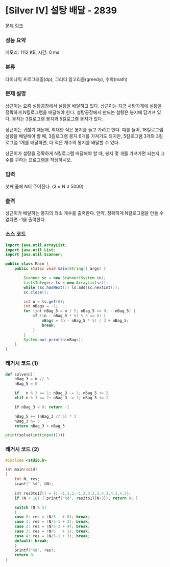 # [Silver IV] 설탕 배달 - 2839 

[문제 링크](https://www.acmicpc.net/problem/2839) 

### 성능 요약

메모리: 1112 KB, 시간: 0 ms

### 분류

다이나믹 프로그래밍(dp), 그리디 알고리즘(greedy), 수학(math)

### 문제 설명

<p>상근이는 요즘 설탕공장에서 설탕을 배달하고 있다. 상근이는 지금 사탕가게에 설탕을 정확하게 N킬로그램을 배달해야 한다. 설탕공장에서 만드는 설탕은 봉지에 담겨져 있다. 봉지는 3킬로그램 봉지와 5킬로그램 봉지가 있다.</p>

<p>상근이는 귀찮기 때문에, 최대한 적은 봉지를 들고 가려고 한다. 예를 들어, 18킬로그램 설탕을 배달해야 할 때, 3킬로그램 봉지 6개를 가져가도 되지만, 5킬로그램 3개와 3킬로그램 1개를 배달하면, 더 적은 개수의 봉지를 배달할 수 있다.</p>

<p>상근이가 설탕을 정확하게 N킬로그램 배달해야 할 때, 봉지 몇 개를 가져가면 되는지 그 수를 구하는 프로그램을 작성하시오.</p>

### 입력 

 <p>첫째 줄에 N이 주어진다. (3 ≤ N ≤ 5000)</p>

### 출력 

 <p>상근이가 배달하는 봉지의 최소 개수를 출력한다. 만약, 정확하게 N킬로그램을 만들 수 없다면 -1을 출력한다.</p>



### 소스 코드

```java
import java.util.ArrayList;
import java.util.List;
import java.util.Scanner;

public class Main {
    public static void main(String[] args) {

        Scanner sc = new Scanner(System.in);
        List<Integer> ls = new ArrayList<>();
        while (sc.hasNext()) ls.add(sc.nextInt());
        sc.close();

        int n = ls.get(0);
        int nBags = -1;
        for (int nBag_5 = n / 5; nBag_5 >= 0; --nBag_5) {
            if ((n - nBag_5 * 5) % 3 == 0) {
                nBags = (n - nBag_5 * 5) / 3 + nBag_5;
                break;
            }
        }
        System.out.println(nBags);
    }
}
```



### 레거시 코드 (1)

```python
def solve(n):
    nBag_3 = n // 3
    nBag_5 = 0

    if   n % 3 == 1: nBag_3 -= 3; nBag_5 += 2
    elif n % 3 == 2: nBag_3 -= 1; nBag_5 += 1

    if nBag_3 < 0: return -1

    nBag_5 += (nBag_3 // 5) * 3
    nBag_3 %= 5
    return nBag_3 + nBag_5

print(solve(int(input())))
```



### 레거시 코드 (2)

```c
#include <stdio.h>

int main(void)
{
	int N, res;
	scanf(" %d", &N);
	
    int res3to17[] = {1,-1,1,2,-1,2,3,2,3,4,3,4,3,4,5};
    if (N < 18) { printf("%d", res3to17[N-3]); return 0; }

    switch (N % 5)
	{
	case 0: res = (N/5   + 0); break;
	case 1: res = (N/5-1 + 2); break;
	case 2: res = (N/5-2 + 4); break;
	case 3: res = (N/5   + 1); break;
	case 4: res = (N/5-1 + 3); break;
	default: break;
	}
	printf("%d", res);
	return 0;
}
```

